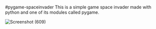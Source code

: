 #pygame-spaceinvader
This is a simple game space invader made with python and one of its modules called pygame. 

![Screenshot (609)](https://user-images.githubusercontent.com/74191100/121778396-71e12900-cbb6-11eb-899b-b31ff9bd272d.png)
